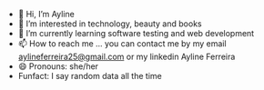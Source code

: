 - 👋 Hi, I’m Ayline
- 👀 I’m interested in technology, beauty and books
- 🌱 I’m currently learning software testing and web development
- 📫 How to reach me ... you can contact me by my email aylineferreira25@gmail.com or my linkedin Ayline Ferreira
- 😄 Pronouns: she/her
- Funfact: I say random data all the time


<!---
aylineferreira/aylineferreira is a ✨ special ✨ repository because its `README.md` (this file) appears on your GitHub profile.
You can click the Preview link to take a look at your changes.
--->
